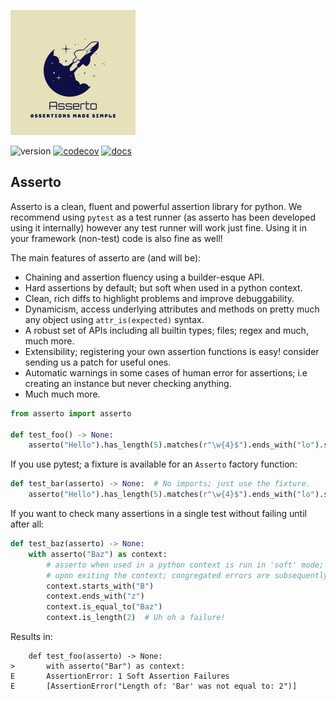![Asserto](.github/images/logo.png)

![version](https://img.shields.io/pypi/v/asserto?color=%2342f54b&label=asserto&style=flat-square)
[![codecov](https://codecov.io/gh/symonk/asserto/branch/main/graph/badge.svg)](https://codecov.io/gh/symonk/asserto)
[![docs](https://img.shields.io/badge/documentation-online-brightgreen.svg)](https://symonk.github.io/asserto/)

## Asserto

Asserto is a clean, fluent and powerful assertion library for python.  We recommend using `pytest` as a test
runner (as asserto has been developed using it internally) however any test runner will work just fine.  Using it
in your framework (non-test) code is also fine as well!

The main features of asserto are (and will be):

- Chaining and assertion fluency using a builder-esque API.
- Hard assertions by default; but soft when used in a python context.
- Clean, rich diffs to highlight problems and improve debuggability.
- Dynamicism, access underlying attributes and methods on pretty much any object using `attr_is(expected)` syntax.
- A robust set of APIs including all builtin types; files; regex and much, much more.
- Extensibility; registering your own assertion functions is easy! consider sending us a patch for useful ones.
- Automatic warnings in some cases of human error for assertions; i.e creating an instance but never checking anything.
- Much much more.

```python
from asserto import asserto

def test_foo() -> None:
    asserto("Hello").has_length(5).matches(r"\w{4}$").ends_with("lo").starts_with("Hel")
```

If you use pytest; a fixture is available for an `Asserto` factory function:

```python
def test_bar(asserto) -> None:  # No imports; just use the fixture.
    asserto("Hello").has_length(5).matches(r"\w{4}$").ends_with("lo").starts_with("Hel")
```

If you want to check many assertions in a single test without failing until after all:

```python
def test_baz(asserto) -> None:
    with asserto("Baz") as context:
        # asserto when used in a python context is run in 'soft' mode;
        # upon exiting the context; congregated errors are subsequently raised (if any)
        context.starts_with("B")
        context.ends_with("z")
        context.is_equal_to("Baz")
        context.is_length(2)  # Uh oh a failure!
```

Results in:

```shell
    def test_foo(asserto) -> None:
>       with asserto("Bar") as context:
E       AssertionError: 1 Soft Assertion Failures
E       [AssertionError("Length of: 'Bar' was not equal to: 2")]
```
